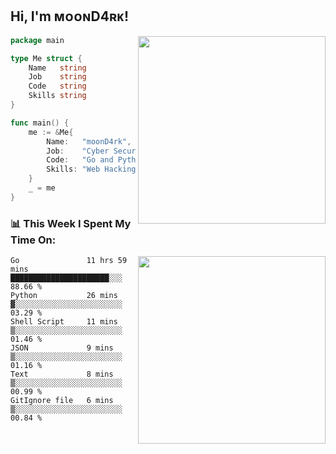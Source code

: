<h2> Hi, I'm ᴍᴏᴏɴD4ʀᴋ!</h2>
<img align='right' src="https://github-readme-stats.vercel.app/api?username=moond4rk&show_icons=true&theme=radical" width="300">


```go
package main

type Me struct {
	Name   string
	Job    string
	Code   string
	Skills string
}

func main() {
	me := &Me{
		Name:   "moonD4rk",
		Job:    "Cyber Security Engineer",
		Code:   "Go and Python and Others",
		Skills: "Web Hacking ^o^",
	}
	_ = me
}
```



<h3>📊 This Week I Spent My Time On:</h3>
<img align='right' src="https://spotify-github-profile.vercel.app/api/view?uid=zbgk3g7ojwjwrwrleo6u8mhub&cover_image=true&theme=novatorem" width="300">

<!--START_SECTION:waka-->

```text
Go               11 hrs 59 mins  ██████████████████████░░░   88.66 %
Python           26 mins         ▓░░░░░░░░░░░░░░░░░░░░░░░░   03.29 %
Shell Script     11 mins         ▒░░░░░░░░░░░░░░░░░░░░░░░░   01.46 %
JSON             9 mins          ▒░░░░░░░░░░░░░░░░░░░░░░░░   01.16 %
Text             8 mins          ▒░░░░░░░░░░░░░░░░░░░░░░░░   00.99 %
GitIgnore file   6 mins          ▒░░░░░░░░░░░░░░░░░░░░░░░░   00.84 %
```

<!--END_SECTION:waka-->

